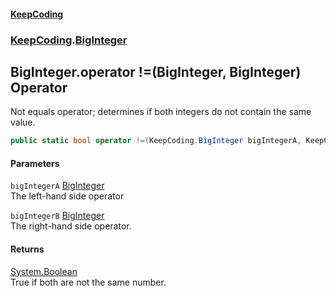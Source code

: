 #### [KeepCoding](index.md 'index')
### [KeepCoding](KeepCoding.md 'KeepCoding').[BigInteger](BigInteger.md 'KeepCoding.BigInteger')
## BigInteger.operator !=(BigInteger, BigInteger) Operator
Not equals operator; determines if both integers do not contain the same value.  
```csharp
public static bool operator !=(KeepCoding.BigInteger bigIntegerA, KeepCoding.BigInteger bigIntegerB);
```
#### Parameters
<a name='KeepCoding_BigInteger_op_Inequality(KeepCoding_BigInteger_KeepCoding_BigInteger)_bigIntegerA'></a>
`bigIntegerA` [BigInteger](BigInteger.md 'KeepCoding.BigInteger')  
The left-hand side operator
  
<a name='KeepCoding_BigInteger_op_Inequality(KeepCoding_BigInteger_KeepCoding_BigInteger)_bigIntegerB'></a>
`bigIntegerB` [BigInteger](BigInteger.md 'KeepCoding.BigInteger')  
The right-hand side operator.
  
#### Returns
[System.Boolean](https://docs.microsoft.com/en-us/dotnet/api/System.Boolean 'System.Boolean')  
True if both are not the same number.
